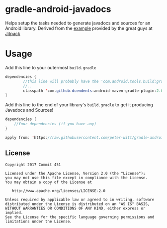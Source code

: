 # gradle-android-javadocs
Helps setup the tasks needed to generate javadocs and sources for an Android library.
Derived from the [example](https://github.com/jitpack/android-example/blob/master/library/build.gradle) provided by the great guys at [Jitpack](https://jitpack.io)

# Usage
Add this line to your outermost `build.gradle`
```java
dependencies {
        //this line will probably have the 'com.android.tools.build:gradle' dependency
        //..
        classpath 'com.github.dcendents:android-maven-gradle-plugin:2.0'
}
```
Add this line to the end of your library's `build.gradle` to get it producing Javadocs and Sources!
```java
dependencies {
    //Your dependencies (if you have any)
}

apply from: 'https://raw.githubusercontent.com/peter-witt/gradle-android-javadocs/master/gradle-android-javadocs.gradle'
```

License
--------

    Copyright 2017 Commit 451

    Licensed under the Apache License, Version 2.0 (the "License");
    you may not use this file except in compliance with the License.
    You may obtain a copy of the License at

       http://www.apache.org/licenses/LICENSE-2.0

    Unless required by applicable law or agreed to in writing, software
    distributed under the License is distributed on an "AS IS" BASIS,
    WITHOUT WARRANTIES OR CONDITIONS OF ANY KIND, either express or implied.
    See the License for the specific language governing permissions and
    limitations under the License.
